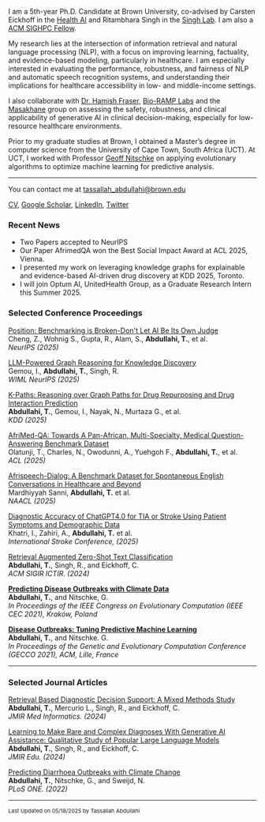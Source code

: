 
I am a 5th-year Ph.D. Candidate at Brown University, co-advised by Carsten Eickhoff in the [Health AI](http://brown.edu/Research/AI/people/carsten.html) and Ritambhara Singh in the [Singh Lab](https://ritambharasingh.com/). I am also a [ACM SIGHPC Fellow](https://www.sighpc.org/for-your-career/fellowships/2022-fellowship-winners).

My research lies at the intersection of information retrieval and natural language processing (NLP), with a focus on improving learning, factuality, and evidence-based modeling, particularly in healthcare. I am especially interested in evaluating the performance, robustness, and fairness of NLP and automatic speech recognition systems, and understanding their implications for healthcare accessibility in low- and middle-income settings.

I also collaborate with [Dr. Hamish Fraser](https://bcbi.brown.edu/people/hamish-fraser-mbchb-msc-facmi-fiashi), [Bio-RAMP Labs](https://bioramp.org/) and the [Masakhane](https://www.masakhane.io/) group on assessing the safety, robustness, and clinical applicability of generative AI in clinical decision-making, especially for low-resource healthcare environments.

Prior to my graduate studies at Brown, I obtained a Master’s degree in computer science from the University of Cape Town, South Africa (UCT). At UCT, I worked with Professor [Geoff Nitschke](http://www.nitschke-lab.uct.ac.za/nitschke/people) on applying evolutionary algorithms to optimize machine learning for predictive analysis. 

---
You can contact me at tassallah_abdullahi@brown.edu
 
<a href="https://Tassabdul.github.io/pdf/Resume_Aug_2025_Trust.pdf" target="_blank">CV</a>, [Google Scholar](https://scholar.google.com/citations?user=1NdMs_4AAAAJ&hl=en), [LinkedIn](https://www.linkedin.com/in/tassallah-amina-abdullahi-06a16ab9), [Twitter](https://twitter.com/amilah_dul)
<!-- Remove above link if you don't want to attibute -->


### Recent News
- Two Papers accepted to NeurIPS
- Our Paper AfrimedQA won the Best Social Impact Award at ACL 2025, Vienna.
- I presented my work on leveraging knowledge graphs for explainable and evidence-based AI-driven drug discovery at KDD 2025, Toronto.
- I will join Optum AI, UnitedHealth Group, as a Graduate Research Intern this Summer 2025.

### Selected Conference Proceedings

[Position: Benchmarking is Broken-Don't Let AI Be Its Own Judge](https://digitalcommons.odu.edu/computerscience_fac_pubs/379/)\
 Cheng, Z., Wohnig S., Gupta, R., Alam, S., **Abdullahi, T.**, et al.\
_NeurIPS (2025)_

[LLM-Powered Graph Reasoning for Knowledge Discovery](https://openreview.net/forum?id=1e2KXoV3li)\
Gemou, I., **Abdullahi, T.**, Singh, R.\
_WIML NeurIPS (2025)_

[K-Paths: Reasoning over Graph Paths for Drug Repurposing and Drug Interaction Prediction](https://arxiv.org/abs/2502.13344)\
**Abdullahi, T.**, Gemou, I., Nayak, N., Murtaza G., et al.\
_KDD (2025)_

[AfriMed-QA: Towards A Pan-African, Multi-Specialty, Medical Question-Answering Benchmark Dataset](https://huggingface.co/datasets/intronhealth/afrimedqa_v2)\
Olatunji, T., Charles, N., Owodunni, A., Yuehgoh F., **Abdullahi, T.**, et al.\
_ACL (2025)_

[Afrispeech-Dialog: A Benchmark Dataset for Spontaneous English Conversations in Healthcare and Beyond](https://arxiv.org/abs/2502.03945)\
Mardhiyyah Sanni, **Abdullahi, T.** et al.\
_NAACL (2025)_

[Diagnostic Accuracy of ChatGPT4.0 for TIA or Stroke Using Patient Symptoms and Demographic Data](https://www.ahajournals.org/doi/abs/10.1161/str.56.suppl_1.66)\
Khatri, I., Zahiri, A., **Abdullahi, T.** et al. \
_International Stroke Conference, (2025)_

[Retrieval Augmented Zero-Shot Text Classification](https://openreview.net/pdf?id=Z7JgoQ7R9Y)\
**Abdullahi, T.**, Singh, R., and Eickhoff, C. \
_ACM SIGIR ICTIR. (2024)_

**[Predicting Disease Outbreaks with Climate Data](https://Tassabdul.github.io/pdf/2021-Predicting%20Disease%20Outbreaks%20with%20Climate%20Data.pdf)**\
**Abdullahi, T.**, and Nitschke, G.\
_In Proceedings of the IEEE Congress on Evolutionary Computation (IEEE CEC 2021), Kraków, Poland_ 

**[Disease Outbreaks: Tuning Predictive Machine Learning](https://Tassabdul.github.io/pdf/2021-Tuning%20Predictive%20Machine%20Learning.pdf)**\
**Abdullahi, T.**, and Nitschke. G.\
_In Proceedings of the Genetic and Evolutionary Computation Conference (GECCO 2021), ACM, Lille, France_

---

### Selected Journal Articles

[Retrieval Based Diagnostic Decision Support: A Mixed Methods Study](https://preprints.jmir.org/preprint/50209)\
**Abdullahi, T.**, Mercurio L., Singh, R., and Eickhoff, C. \
_JMIR Med Informatics. (2024)_

[Learning to Make Rare and Complex Diagnoses With Generative AI Assistance: Qualitative Study of Popular Large Language Models](https://mededu.jmir.org/2024/1/e51391)\
**Abdullahi, T.**, Singh, R., and Eickhoff, C. \
_JMIR Edu. (2024)_


[Predicting Diarrhoea Outbreaks with Climate Change](https://Tassabdul.github.io/pdf/2022-Predicting%20diarrhoea%20outbreaks%20with%20climate%20change.pdf)\
**Abdullahi, T.**, Nitschke, G., and Sweijd, N. \
_PLoS ONE. (2022)_

---


<p style="font-size:11px">Last Updated on 05/18/2025 by Tassallah Abdullahi</p>
<!-- Remove above link if you don't want to attibute -->
